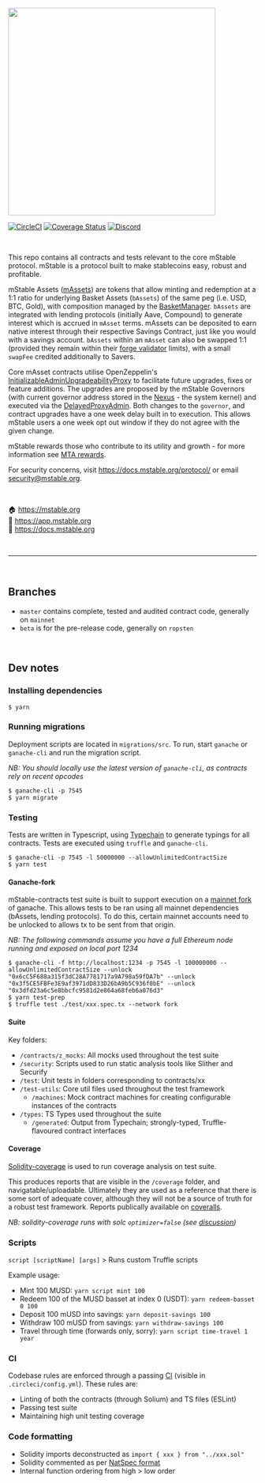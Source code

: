 <br/>
<img src="https://mstable.org/assets/img/email/mstable_logo_horizontal_black.png" width="420" >

[![CircleCI](https://circleci.com/gh/mstable/mStable-contracts.svg?style=svg&circle-token=a8bb29a97a0a0949a15cc28bd9b2245960287bc2)](https://circleci.com/gh/mstable/mStable-contracts)
[![Coverage Status](https://coveralls.io/repos/github/mstable/mStable-contracts/badge.svg?t=7A5XxE)](https://coveralls.io/github/mstable/mStable-contracts)
[![Discord](https://img.shields.io/discord/525087739801239552?color=7289DA&label=discord%20)](https://discordapp.com/channels/525087739801239552/)


<br />

This repo contains all contracts and tests relevant to the core mStable protocol. mStable is a protocol built to make stablecoins easy, robust and profitable.

mStable Assets ([mAssets](./contracts/masset/Masset.sol)) are tokens that allow minting and redemption at a 1:1 ratio for underlying Basket Assets (`bAssets`) of the same peg (i.e. USD, BTC, Gold), with composition managed by the [BasketManager](./contracts/masset/BasketManager.sol). `bAssets` are integrated with lending protocols (initially Aave, Compound) to generate interest which is accrued in `mAsset` terms. mAssets can be deposited to earn native interest through their respective Savings Contract, just like you would with a savings account. `bAssets` within an `mAsset` can also be swapped 1:1 (provided they remain within their [forge validator](./contracts/masset/forge-validator) limits), with a small `swapFee` credited additionally to Savers.

Core mAsset contracts utilise OpenZeppelin's [InitializableAdminUpgradeabilityProxy](https://github.com/OpenZeppelin/openzeppelin-sdk/blob/master/packages/lib/contracts/upgradeability/InitializableAdminUpgradeabilityProxy.sol) to facilitate future upgrades, fixes or feature additions. The upgrades are proposed by the mStable Governors (with current governor address stored in the [Nexus](./contracts/nexus/Nexus.sol) - the system kernel) and executed via the [DelayedProxyAdmin](./contracts/upgradability/DelayedProxyAdmin.sol). Both changes to the `governor`, and contract upgrades have a one week delay built in to execution. This allows mStable users a one week opt out window if they do not agree with the given change.

mStable rewards those who contribute to its utility and growth - for more information see [MTA rewards](https://docs.mstable.org/meta-rewards-1/).

For security concerns, visit https://docs.mstable.org/protocol/ or email security@mstable.org.

<br />

🏠 https://mstable.org  
📀 https://app.mstable.org  
📄 https://docs.mstable.org  


<br />

---

<br />

## Branches

- `master` contains complete, tested and audited contract code, generally on `mainnet`
- `beta` is for the pre-release code, generally on `ropsten`

<br />

## Dev notes

### Installing dependencies

```
$ yarn
```

### Running migrations

Deployment scripts are located in `migrations/src`. To run, start `ganache` or `ganache-cli` and run the migration script.

*NB: You should locally use the latest version of `ganache-cli`, as contracts rely on recent opcodes*

```
$ ganache-cli -p 7545
$ yarn migrate
```

### Testing

Tests are written in Typescript, using [Typechain](https://github.com/ethereum-ts/TypeChain) to generate typings for all contracts. Tests are executed using `truffle` and `ganache-cli`.

```
$ ganache-cli -p 7545 -l 50000000 --allowUnlimitedContractSize
$ yarn test
```

#### Ganache-fork

mStable-contracts test suite is built to support execution on a [mainnet fork](https://medium.com/ethereum-grid/forking-ethereum-mainnet-mint-your-own-dai-d8b62a82b3f7) of ganache. This allows tests to be ran using all mainnet dependencies (bAssets, lending protocols). To do this, certain mainnet accounts need to be unlocked to allows tx to be sent from that origin. 

*NB: The following commands assume you have a full Ethereum node running and exposed on local port 1234*

```
$ ganache-cli -f http://localhost:1234 -p 7545 -l 100000000 --allowUnlimitedContractSize --unlock "0x6cC5F688a315f3dC28A7781717a9A798a59fDA7b" --unlock "0x3f5CE5FBFe3E9af3971dD833D26bA9b5C936f0bE" --unlock "0x3dfd23a6c5e8bbcfc9581d2e864a68feb6a076d3"
$ yarn test-prep
$ truffle test ./test/xxx.spec.tx --network fork
```

#### Suite

Key folders:

- `/contracts/z_mocks`: All mocks used throughout the test suite
- `/security`: Scripts used to run static analysis tools like Slither and Securify
- `/test`: Unit tests in folders corresponding to contracts/xx
- `/test-utils`: Core util files used throughout the test framework
  - `/machines`: Mock contract machines for creating configurable instances of the contracts
- `/types`: TS Types used throughout the suite
  - `/generated`: Output from Typechain; strongly-typed, Truffle-flavoured contract interfaces


#### Coverage

[Solidity-coverage](https://github.com/sc-forks/solidity-coverage) is used to run coverage analysis on test suite.

This produces reports that are visible in the `/coverage` folder, and navigatable/uploadable. Ultimately they are used as a reference that there is some sort of adequate cover, although they will not be a source of truth for a robust test framework. Reports publically available on [coveralls](https://coveralls.io/github/mstable/mStable-contracts).

*NB: solidity-coverage runs with solc `optimizer=false` (see [discussion](https://github.com/sc-forks/solidity-coverage/issues/417))*


### Scripts

`script [scriptName] [args]` > Runs custom Truffle scripts

Example usage:

* Mint 100 MUSD: `yarn script mint 100`
* Redeem 100 of the MUSD basset at index 0 (USDT): `yarn redeem-basset 0 100`
* Deposit 100 mUSD into savings: `yarn deposit-savings 100`
* Withdraw 100 mUSD from savings: `yarn withdraw-savings 100`
* Travel through time (forwards only, sorry): `yarn script time-travel 1 year`

### CI

Codebase rules are enforced through a passing [CI](https://circleci.com) (visible in `.circleci/config.yml`). These rules are:

- Linting of both the contracts (through Solium) and TS files (ESLint)
- Passing test suite
- Maintaining high unit testing coverage

### Code formatting

- Solidity imports deconstructed as `import { xxx } from "../xxx.sol"`
- Solidity commented as per [NatSpec format](https://solidity.readthedocs.io/en/v0.5.0/layout-of-source-files.html#comments)
- Internal function ordering from high > low order

<br />

